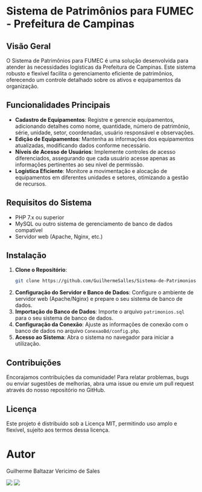 
# Sistema de Patrimônios para FUMEC - Prefeitura de Campinas

## Visão Geral
O Sistema de Patrimônios para FUMEC é uma solução desenvolvida para atender às necessidades logísticas da Prefeitura de Campinas. Este sistema robusto e flexível facilita o gerenciamento eficiente de patrimônios, oferecendo um controle detalhado sobre os ativos e equipamentos da organização.

## Funcionalidades Principais
- **Cadastro de Equipamentos**: Registre e gerencie equipamentos, adicionando detalhes como nome, quantidade, número de patrimônio, série, unidade, setor, coordenadas, usuário responsável e observações.
- **Edição de Equipamentos**: Mantenha as informações dos equipamentos atualizadas, modificando dados conforme necessário.
- **Níveis de Acesso de Usuários**: Implemente controles de acesso diferenciados, assegurando que cada usuário acesse apenas as informações pertinentes ao seu nível de permissão.
- **Logística Eficiente**: Monitore a movimentação e alocação de equipamentos em diferentes unidades e setores, otimizando a gestão de recursos.

## Requisitos do Sistema
- PHP 7.x ou superior
- MySQL ou outro sistema de gerenciamento de banco de dados compatível
- Servidor web (Apache, Nginx, etc.)

## Instalação
1. **Clone o Repositório**: 
   ```bash
   git clone https://github.com/GuilhermeSalles/Sistema-de-Patrimonios-para-FUMEC.git
   ```
2. **Configuração do Servidor e Banco de Dados**: Configure o ambiente de servidor web (Apache/Nginx) e prepare o seu sistema de banco de dados.
3. **Importação do Banco de Dados**: Importe o arquivo `patrimonios.sql` para o seu sistema de banco de dados.
4. **Configuração da Conexão**: Ajuste as informações de conexão com o banco de dados no arquivo `ConexaoBd/config.php`.
5. **Acesso ao Sistema**: Abra o sistema no navegador para iniciar a utilização.

## Contribuições
Encorajamos contribuições da comunidade! Para relatar problemas, bugs ou enviar sugestões de melhorias, abra uma issue ou envie um pull request através do nosso repositório no GitHub.

## Licença
Este projeto é distribuído sob a Licença MIT, permitindo uso amplo e flexível, sujeito aos termos dessa licença.

# Autor

Guilherme Baltazar Vericimo de Sales

 <a href="https://www.linkedin.com/in/guilherme-baltazar-0028361a1" target="_blank"><img src="https://img.shields.io/badge/-LinkedIn-%230077B5?style=for-the-badge&logo=linkedin&logoColor=white" target="_blank"></a> 
 <a href="https://instagram.com/yguilhermeb" target="_blank"><img src="https://img.shields.io/badge/-Instagram-%23E4405F?style=for-the-badge&logo=instagram&logoColor=white" target="_blank"></a>

